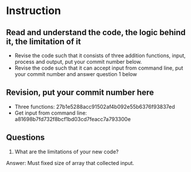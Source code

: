 ﻿# Instruction

## Read and understand the code, the logic behind it, the limitation of it
* Revise the code such that it consists of three addition functions, input, process and output, put your commit number below.
* Revise the code such that it can accept input from command line, put your commit number and answer question 1 below

## Revision, put your commit number here
* Three functions: 27b1e5288acc91502af4b092e55b6376f93837ed
* Get input from command line: a81698b7fd732f8bcf1bd03cd7feacc7a793300e

## Questions
1. What are the limitations of your new code?

Answer: Must fixed size of array that collected input. 